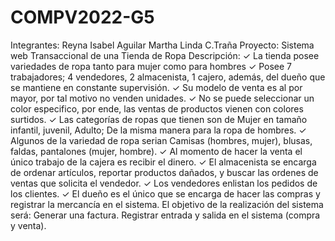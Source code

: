 # COMPV2022-G5
Integrantes: Reyna Isabel Aguilar Martha Linda C.Traña  Proyecto: Sistema web Transaccional de una Tienda de Ropa  Descripción: ✓ La tienda posee variedades de ropa tanto para mujer como para hombres ✓ Posee 7 trabajadores; 4 vendedores, 2 almacenista, 1 cajero, además, del dueño que se mantiene en constante supervisión. ✓ Su modelo de venta es al por mayor, por tal motivo no venden unidades. ✓ No se puede seleccionar un color especifico, por ende, las ventas de productos vienen con colores surtidos. ✓ Las categorías de ropas que tienen son de Mujer en tamaño infantil, juvenil, Adulto; De la misma manera para la ropa de hombres. ✓ Algunos de la variedad de ropa serian Camisas (hombres, mujer), blusas, faldas, pantalones (mujer, hombre). ✓ Al momento de hacer la venta el único trabajo de la cajera es recibir el dinero. ✓ El almacenista se encarga de ordenar artículos, reportar productos dañados, y buscar las ordenes de ventas que solicita el vendedor. ✓ Los vendedores enlistan los pedidos de los clientes. ✓ El dueño es el único que se encarga de hacer las compras y registrar la mercancía en el sistema.  El objetivo de la realización del sistema será: Generar una factura. Registrar entrada y salida en el sistema (compra y venta).
